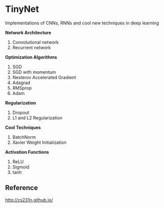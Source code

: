 # TinyNet

Implementations of CNNs, RNNs and cool new techniques in deep learning

**Network Architecture**
1. Convolutional network
2. Recurrent network

**Optimization Algorithms**
1. SGD
2. SGD with momentum
3. Nesterov Accelerated Gradient
4. Adagrad
5. RMSprop
6. Adam

**Regularization**
1. Dropout
2. L1 and L2 Regularization

**Cool Techniques**

1. BatchNorm
2. Xavier Weight Initialization

**Activation Functions**
1. ReLU
2. Sigmoid
3. tanh

## Reference
http://cs231n.github.io/
